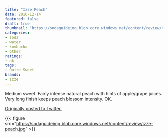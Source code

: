 ```yaml
---
title: "Izze Peach"
date: 2016-12-14
featured: false
draft: true
thumbnail: "https://sodaguideimg.blob.core.windows.net/content/review/thumbs/izze-peach.jpg"
categories:
- soda
- water
- kombucha
- other
ratings:
- ok
tags:
- Quite Sweet
brands:
- Izze
---
```


Medium sweet. Fairly intense natural peach with hints of apple/grape juices. Very long finish keeps peach blossom intensity. OK.

[Originally posted to Twitter.](https://twitter.com/Cavorter/status/809106860603310081)

{{< figure src="https://sodaguideimg.blob.core.windows.net/content/review/izze-peach.jpg" >}}

